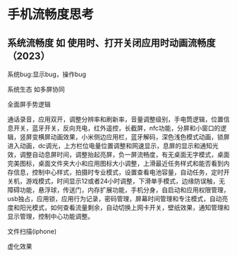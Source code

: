# 手机流畅度思考

## 系统流畅度 如 使用时、打开关闭应用时动画流畅度（2023）

系统bug:显示bug，操作bug

系统生态 如多屏协同

全面屏手势逻辑

通话录音，应用双开，调整分辨率和刷新率，音量调整级别，手电筒逻辑，位置信息开关，蓝牙开关，反向充电，红外遥控，长截屏，nfc功能，分屏和小窗口的逻辑，竖屏变横屏动画效果，小米侧边应用栏，蓝牙解码，深色浅色模式动画，锁屏进入动画，dc调光，上方栏位电量位置调整和网速显示，息屏的显示和通知光效，调整自动息屏时间，调整抬起亮屏，负一屏流畅度，有无桌面无字模式，桌面完美图标，桌面文件夹大小和应用图标大小调整，上滑最近任务样式和能否看到内存信息，控制中心样式，拍摄时专业模式，设置查看电池容量，自动任务，定时开关机，游戏模式，时间显示12或者24小时调整，下滑单手模式，边缘防误触，无障碍功能，悬浮球，传送门，内存扩展功能，手机分身，自启动和应用权限管理，usb独占，应用锁，应用行为记录，密码管理，屏幕时间管理和专注模式，自动亮度和阳光模式，如何查看流量剩余，自动切换上网卡开关，壁纸效果，通知管理和显示管理，控制中心功能调整。

文件扫描(iphone)

虚化效果